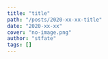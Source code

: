 ```yaml
---
title: "title"
path: "/posts/2020-xx-xx-title"
date: "2020-xx-xx"
cover: "no-image.png"
author: "stfate"
tags: []
---
```


<style type="text/css">
<!--
p {white-space: pre-wrap};
-->
</style>

